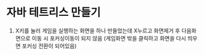 # 자바 테트리스 만들기

1. X키를 눌러 게임을 실행하는 화면을 하나 만들었는데 X누르고 화면제거 후 다음화면으로 이동 시 포커싱이동이 되지 않음
     (게임화면 밖을 클릭하고 화면을 다시 띄우면 포커싱 전환이 되어있음)

